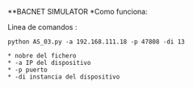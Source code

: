 **BACNET SIMULATOR
*Como funciona:

Linea de comandos :

    python AS_03.py -a 192.168.111.18 -p 47808 -di 13

    * nobre del fichero
    * -a IP del dispositivo
    * -p puerto
    * -di instancia del dispositivo